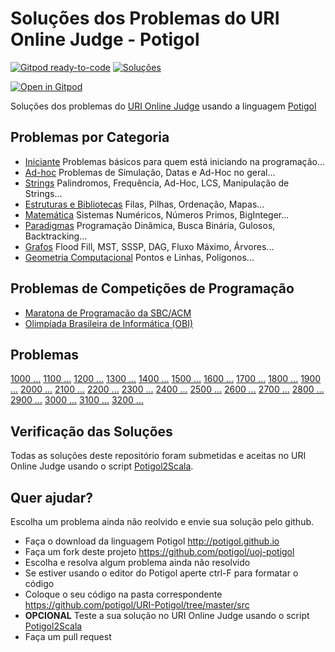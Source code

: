 # Soluções dos Problemas do URI Online Judge - Potigol
[![Gitpod ready-to-code](https://img.shields.io/badge/Gitpod-ready--to--code-blue?logo=gitpod)](https://gitpod.io/#https://github.com/potigol/uoj-potigol)
[![Soluções](https://img.shields.io/badge/Problemas%20Resolvidos-590-green)](https://github.com/potigol/URI-Potigol/commits/master)

[![Open in Gitpod](https://gitpod.io/button/open-in-gitpod.svg)](https://gitpod.io#https://github.com/potigol/uoj-potigol)

Soluções dos problemas do [URI Online Judge](https://www.urionlinejudge.com.br/judge/pt/problems/all) usando a linguagem [Potigol](https://potigol.github.io)

## Problemas por Categoria

 - [Iniciante](categorias/iniciante.md) Problemas básicos para quem está iniciando na programação...
 - [Ad-hoc](categorias/adhoc.md) Problemas de Simulação, Datas e Ad-Hoc no geral...
 - [Strings](categorias/strings.md) Palindromos, Frequência, Ad-Hoc, LCS, Manipulação de Strings...
 - [Estruturas e Bibliotecas](categorias/estruturasebibliotecas.md) Filas, Pilhas, Ordenação, Mapas...
 - [Matemática](categorias/matemtica.md) Sistemas Numéricos, Números Primos, BigInteger...
 - [Paradigmas](categorias/paradigmas.md) Programação Dinâmica, Busca Binária, Gulosos, Backtracking...
 - [Grafos](categorias/grafos.md) Flood Fill, MST, SSSP, DAG, Fluxo Máximo, Árvores...
 - [Geometria Computacional](categorias/geometriacomputacional.md) Pontos e Linhas, Polígonos...

## Problemas de Competições de Programação

  - [Maratona de Programação da SBC/ACM](competicoes/maratona)
  - [Olimpíada Brasileira de Informática (OBI)](competicoes/obi)

## Problemas

[1000 ...](src/1000) [1100 ...](src/1100) [1200 ...](src/1200) [1300 ...](src/1300) [1400 ...](src/1400)
[1500 ...](src/1500) [1600 ...](src/1600) [1700 ...](src/1700) [1800 ...](src/1800) [1900 ...](src/1900)
[2000 ...](src/2000) [2100 ...](src/2100) [2200 ...](src/2200) [2300 ...](src/2300) [2400 ...](src/2400)
[2500 ...](src/2500) [2600 ...](src/2600) [2700 ...](src/2700) [2800 ...](src/2800) [2900 ...](src/2900)
[3000 ...](src/3000) [3100 ...](src/3100) [3200 ...](src/3200)

## Verificação das Soluções

Todas as soluções deste repositório foram submetidas e aceitas no URI Online Judge usando o script [Potigol2Scala](https://github.com/potigol/potigol2scala).

## Quer ajudar?

Escolha um problema ainda não reolvido e envie sua solução pelo github.

 - Faça o download da linguagem Potigol http://potigol.github.io
 - Faça um fork deste projeto https://github.com/potigol/uoj-potigol
 - Escolha e resolva algum problema ainda não resolvido
 - Se estiver usando o editor do Potigol aperte ctrl-F para formatar o código
 - Coloque o seu código na pasta correspondente https://github.com/potigol/URI-Potigol/tree/master/src
 - **OPCIONAL** Teste a sua solução no URI Online Judge usando o script [Potigol2Scala](https://github.com/potigol/potigol2scala)
 - Faça um pull request
